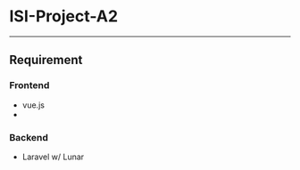 # ISI-Project-A2

---

## Requirement
### Frontend
- vue.js
- <UI Framework to be discussed>

### Backend
- Laravel w/ Lunar



